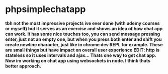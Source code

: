 # phpsimplechatapp
**tbh not the most impressive projects ive ever done (with udemy courses or myself) but it serves as an exercise and shows an idea of how chat app can work. It has some nice touches too, you can send message pressing enter, just not an empty one, but when you press both enter and shift you create newline character, just like in chrome dev REPL for example. These are small things but have impact on overall user experience**
**EDIT: http is stateless so it uses intervals and ajax... Thats one way to get chat app. Now im working on chat app using websockets in node. I think thats better approach.**
